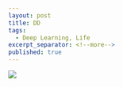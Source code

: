 ```yaml
---
layout: post
title: DD
tags:
  - Deep Learning, Life
excerpt_separator: <!--more-->
published: true
---
```

![](/devilsadvocatediwakar/assets/img/1.jpg)
